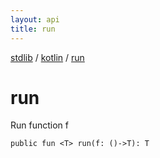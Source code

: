 ```yaml
---
layout: api
title: run
---
```

[stdlib](../index.md) / [kotlin](index.md) / [run](run.md)

# run
Run function f
```
public fun <T> run(f: ()->T): T
```

